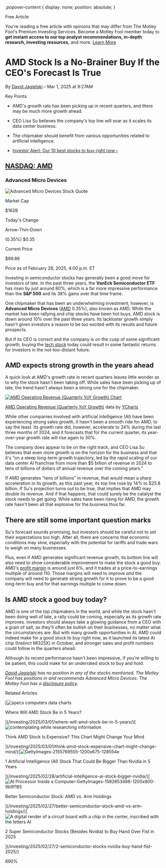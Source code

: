 .popover-content { display: none; position: absolute; }

Free Article[](#)

You're reading a free article with opinions that may differ from The Motley Fool's Premium Investing Services. Become a Motley Fool member today to **get instant access to our top analyst recommendations, in-depth research, investing resources,** and more. [Learn More](https://www.fool.com/mms/mark/op-free-tbox-art)

AMD Stock Is a No-Brainer Buy If the CEO's Forecast Is True
===========================================================

By [David Jagielski](/author/20105/) – Mar 1, 2025 at 9:27AM

Key Points

*   AMD's growth rate has been picking up in recent quarters, and there may be much more growth ahead.
    
*   CEO Lisa Su believes the company's top line will soar as it scales its data center business.
    
*   The chipmaker should benefit from various opportunities related to artificial intelligence.
    
*   [Investor Alert: Our 10 best stocks to buy right now ›](https://www.fool.com/mms/mark/e-sa-nonbbn-kp?aid=10969&source=isaedikp0000035)
    

[NASDAQ: AMD](/quote/nasdaq/amd/)
---------------------------------

### Advanced Micro Devices

![Advanced Micro Devices Stock Quote](https://g.foolcdn.com/art/companylogos/mark/AMD.png)

Market Cap

$162B

Today's Change

Arrow-Thin-Down

(0.35%) $0.35

Current Price

$99.86

Price as of February 28, 2025, 4:00 p.m. ET

Investing in semiconductor stocks has generally been a good move for investors of late. In the past three years, the **VanEck Semiconductor ETF** has risen by just around 80%, which is a far more impressive performance than the **S&P 500** and its 38% gains over that time frame.

One chipmaker that has been an underwhelming investment, however, is **Advanced Micro Devices** ([AMD](/quote/nasdaq/amd/) 0.35%), also known as AMD. While the market has been rallying and chip stocks have been hot buys, AMD stock is down around 10% over the past three years. Its lackluster growth simply hasn't given investors a reason to be too excited with its results and future prospects.

But if its CEO is correct and the company is on the cusp of some significant growth, buying the [tech stock](https://www.fool.com/investing/stock-market/market-sectors/information-technology/) today could result in some fantastic returns for investors in the not-too-distant future.

AMD expects strong growth in the years ahead
--------------------------------------------

A quick look at AMD's growth rate in recent quarters leaves little wonder as to why the stock hasn't been taking off. While sales have been picking up of late, the trend hasn't always been a strong one for the chipmaker.

[![AMD Operating Revenue (Quarterly YoY Growth) Chart](https://media.ycharts.com/charts/5407c6c3cc0c097045662f52138d3865.png)](https://ycharts.com/companies/AMD/chart/)

[AMD Operating Revenue (Quarterly YoY Growth)](https://ycharts.com/companies/AMD/operating_revenue_growth) data by [YCharts](https://ycharts.com)

While other companies involved with artificial intelligence (AI) have been experiencing strong sales growth, it hasn't been a smooth ride for AMD, to say the least. Its growth rate did, however, accelerate to 24% during the last three months of 2024, and it forecasts that for the current quarter, its year-over-year growth rate will rise again to 30%.

The company does appear to be on the right track, and CEO Lisa Su believes that even more growth is on the horizon for the business and that it's "on a steep long-term growth trajectory, led by the rapid scaling of our data center AI franchise from more than $5 billion of revenue in 2024 to tens of billions of dollars of annual revenue over the coming years."

If AMD generates "tens of billions" in revenue, that would mean a sharp acceleration in its growth, as this past year, its top line rose by 14% to $25.8 billion. If Su's projection turns out to be true, that implies that AMD may double its revenue. And if that happens, that could surely be the catalyst the stock needs to get going. While sales have been rising for AMD, the growth rate hasn't been all that explosive for the business thus far.

There are still some important question marks
---------------------------------------------

Su's forecast sounds promising, but investors should be careful not to set their expectations too high. After all, there are concerns that economic conditions may slow, especially with the potential for tariffs and trade wars to weigh on many businesses.

Plus, even if AMD generates significant revenue growth, its bottom line will also need to show considerable improvement to make the stock a good buy. AMD's [profit margin](https://www.fool.com/terms/n/net-margin/) is around just 6%, and it trades at a price-to-earnings multiple of around 110. Those margins will need to improve _and_ the company will need to generate strong growth for it to prove to be a good long-term buy and for that earnings multiple to come down.

Is AMD stock a good buy today?
------------------------------

AMD is one of the top chipmakers in the world, and while the stock hasn't been doing well of late, a rally could be coming, especially as its growth rate improves. Investors should always take a glowing guidance from a CEO with a grain of salt, as they'll often be bullish on their businesses, no matter what the circumstances are. But with many growth opportunities in AI, AMD could indeed make for a good stock to buy right now, as it launched its latest AI chip (Instinct MI325X) in October, and stronger sales and profit numbers could follow in the quarters ahead.

Although its recent performance hasn't been impressive, if you're willing to be patient, this could make for an underrated stock to buy and hold.

_[David Jagielski](https://www.fool.com/author/20105/) has no position in any of the stocks mentioned. The Motley Fool has positions in and recommends Advanced Micro Devices. The Motley Fool has a [disclosure policy](https://www.fool.com/legal/fool-disclosure-policy/)._

Related Articles

[![specs computers data charts](https://g.foolcdn.com/image/?url=https%3A%2F%2Fg.foolcdn.com%2Feditorial%2Fimages%2F809054%2Fspecs-computers-data-charts.jpg&op=resize&w=92&h=52)

Where Will AMD Stock Be in 5 Years?

](/investing/2025/03/01/where-will-amd-stock-be-in-5-years/)[![contemplating while researching information](https://g.foolcdn.com/image/?url=https%3A%2F%2Fg.foolcdn.com%2Feditorial%2Fimages%2F808858%2Fcontemplating-while-researching-information.jpg&op=resize&w=92&h=52)

Think AMD Stock Is Expensive? This Chart Might Change Your Mind

](/investing/2025/03/01/think-amd-stock-expensive-chart-might-change-mind/)[![GettyImages-2155769555-1200x675-128554e](https://g.foolcdn.com/image/?url=https%3A%2F%2Fg.foolcdn.com%2Feditorial%2Fimages%2F805079%2Fgettyimages-2155769555-1200x675-128554e.jpg&op=resize&w=92&h=52)

1 Artificial Intelligence (AI) Stock That Could Be Bigger Than Nvidia in 5 Years

](/investing/2025/02/28/artificial-intelligence-ai-stock-bigger-nvidia/)[![AI Processor Inside a Computer-GettyImages-1582653488-1200x800-9b9f185](https://g.foolcdn.com/image/?url=https%3A%2F%2Fg.foolcdn.com%2Feditorial%2Fimages%2F808632%2Fai-processor-inside-a-computer-gettyimages-1582653488-1200x800-9b9f185.png&op=resize&w=92&h=52)

Better Semiconductor Stock: AMD vs. Arm Holdings

](/investing/2025/02/27/better-semiconductor-stock-amd-vs-arm-holdings/)[![A digital render of a circuit board with a chip in the center, inscribed with the letters AI](https://g.foolcdn.com/image/?url=https%3A%2F%2Fg.foolcdn.com%2Feditorial%2Fimages%2F808906%2Fa-digital-render-of-a-circuit-board-with-a-chip-in-the-center-inscribed-with-the-letters-ai.jpg&op=resize&w=92&h=52)

2 Super Semiconductor Stocks (Besides Nvidia) to Buy Hand Over Fist in 2025

](/investing/2025/02/27/2-semiconductor-stocks-nvidia-buy-hand-fist-2025/)

890%